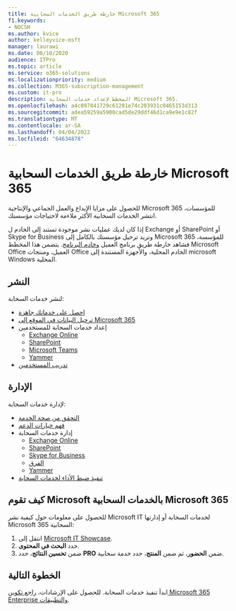 ```yaml
---
title: خارطة طريق الخدمات السحابية Microsoft 365
f1.keywords:
- NOCSH
ms.author: kvice
author: kelleyvice-msft
manager: laurawi
ms.date: 08/10/2020
audience: ITPro
ms.topic: article
ms.service: o365-solutions
ms.localizationpriority: medium
ms.collection: M365-subscription-management
ms.custom: it-pro
description: المخطط لإعداد خدمات السحابة Microsoft 365.
ms.openlocfilehash: a4c097841729c61201e74c203931c0465153d313
ms.sourcegitcommit: adea59259a5900cad5de29ddf46d1ca9e9e1c82f
ms.translationtype: MT
ms.contentlocale: ar-SA
ms.lasthandoff: 04/04/2022
ms.locfileid: "64634878"
---
```

# <a name="cloud-services-roadmap-for-microsoft-365"></a>خارطة طريق الخدمات السحابية Microsoft 365

للحصول على مزايا الإبداع والعمل الجماعي والإنتاجية Microsoft 365 للمؤسسات، انتشر الخدمات السحابية الأكثر ملاءمة لاحتياجات مؤسستك.

إذا كان لديك عمليات نشر موجودة تستند إلى الخادم ل Exchange أو SharePoint أو Skype for Business وتريد ترحيل مؤسستك بالكامل إلى Microsoft 365 للمؤسسة، فشاهد خارطة طريق برنامج العميل [وخادم البرنامج](client-server-software-roadmap-microsoft-365.md). يتضمن هذا المخطط Microsoft Office العميل، ومنتجات Office الخادم المحلية، والأجهزة المستندة إلى microsoft Windows المحلية.

## <a name="deploy"></a>النشر

لنشر خدمات السحابة:

- [احصل على خدماتك جاهزة](configure-services-and-applications.md)
- [ترحيل البيانات في الموقع إلى Microsoft 365](migrate-data-to-office-365.md)
- إعداد خدمات السحابة للمستخدمين
  - [Exchange Online](/Exchange/exchange-online)
  - [SharePoint](/sharepoint/sharepoint-online)
  - [Microsoft Teams](/MicrosoftTeams/Teams-overview)
  - [Yammer](https://support.office.com/article/e1464355-1f97-49ac-b2aa-dd320b179dbe)
- [تدريب المستخدمين](/office365/admin/admin-overview/get-started-with-office-365#training-resources-for-your-users)

## <a name="manage"></a>الإدارة

لإدارة خدمات السحابة: 

- [التحقق من صحة الخدمة](view-service-health.md)
- [فهم خيارات الدعم](../admin/get-help-support.md)
- إدارة خدمات السحابة
  - [Exchange Online](/Exchange/exchange-online)
  - [SharePoint](https://support.office.com/article/79eb0420-8cbd-4bcb-a90b-ddc7d3ab4b3a)
  - [Skype for Business](/SkypeForBusiness/skype-for-business-online)
  - [الفرق](/MicrosoftTeams/quality-of-experience-review-guide)
  - [Yammer](https://support.office.com/article/e1464355-1f97-49ac-b2aa-dd320b179dbe)
- [تنفيذ ضبط الأداء لخدمات السحابة](tune-microsoft-365-performance.md)

## <a name="how-microsoft-does-cloud-services-for-microsoft-365"></a>كيف تقوم Microsoft بالخدمات السحابية Microsoft 365

للحصول على معلومات حول كيفية نشر Microsoft IT لخدمات السحابة أو إدارتها Microsoft 365 السحابية:

1. انتقل إلى [Microsoft IT Showcase](https://www.microsoft.com/itshowcase).
2. حدد **البحث في المحتوى**.
3. ضمن **تحسين النتائج**، حدد **PRO** ضمن **الحضور**، ثم ضمن **المنتج**، حدد خدمة سحابية.

## <a name="next-step"></a>الخطوة التالية

ابدأ تنفيذ خدمات السحابة. للحصول على الإرشادات، [راجع تكوين Microsoft 365 Enterprise والتطبيقات](configure-services-and-applications.md).
